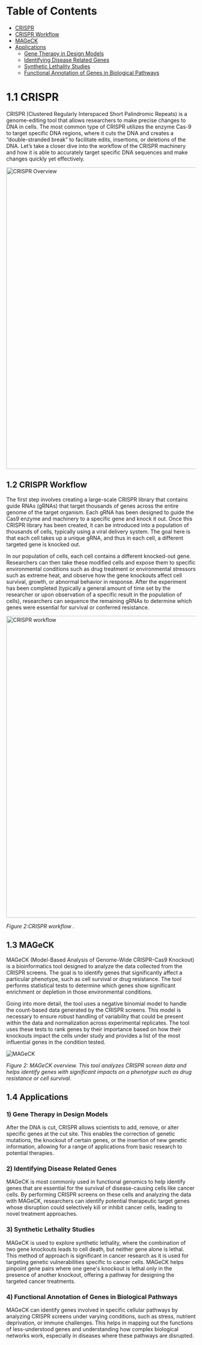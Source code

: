 # Table of Contents

- [CRISPR](#11-crispr)
- [CRISPR Workflow](#12-crispr-workflow)
- [MAGeCK](#13-mageck)
- [Applications](#14-applications)
   - [Gene Therapy in Design Models](#141)<br>
   - [Identifying Disease Related Genes](#142)<br>
   - [Synthetic Lethality Studies](#143)<br>
   - [Functional Annotation of Genes in Biological Pathways](#144)<br>
# 1.1 CRISPR
CRISPR (Clustered Regularly Interspaced Short Palindromic Repeats) is a genome-editing tool that allows researchers to make precise changes to DNA in cells. The most common type of CRISPR utilizes the enzyme Cas-9 to target specific DNA regions, where it cuts the DNA and creates a “double-stranded break” to facilitate edits, insertions, or deletions of the DNA. Let’s take a closer dive into the workflow of the CRISPR machinery and how it is able to accurately target specific DNA sequences and make changes quickly yet effectively.

<img src="crispr_overview.png" alt="CRISPR Overview" width="800" />


## 1.2 CRISPR Workflow
The first step involves creating a large-scale CRISPR library that contains guide RNAs (gRNAs) that target thousands of genes across the entire genome of the target organism. Each gRNA has been designed to guide the Cas9 enzyme and machinery to a specific gene and knock it out. Once this CRISPR library has been created, it can be introduced into a population of thousands of cells, typically using a viral delivery system. The goal here is that each cell takes up a unique gRNA, and thus in each cell, a different targeted gene is knocked out.

In our population of cells, each cell contains a different knocked-out gene. Researchers can then take these modified cells and expose them to specific environmental conditions such as drug treatment or environmental stressors such as extreme heat, and observe how the gene knockouts affect cell survival, growth, or abnormal behavior in response. After the experiment has been completed (typically a general amount of time set by the researcher or upon observation of a specific result in the population of cells), researchers can sequence the remaining gRNAs to determine which genes were essential for survival or conferred resistance. 

<img src="CRISPR_Workflow.png" alt="CRISPR workflow" width="800" />

*Figure 2:CRISPR workflow .*



## 1.3 MAGeCK
MAGeCK (Model-Based Analysis of Genome-Wide CRISPR-Cas9 Knockout) is a bioinformatics tool designed to analyze the data collected from the CRISPR screens. The goal is to identify genes that significantly affect a particular phenotype, such as cell survival or drug resistance. The tool performs statistical tests to determine which genes show significant enrichment or depletion in those environmental conditions.

Going into more detail, the tool uses a negative binomial model to handle the count-based data generated by the CRISPR screens. This model is necessary to ensure robust handling of variability that could be present within the data and normalization across experimental replicates. The tool uses these tests to rank genes by their importance based on how their knockouts impact the cells under study and provides a list of the most influential genes in the condition tested. 


![MAGeCK](MAGeCK_overview.webp)

*Figure 2: MAGeCK overview. This tool analyzes CRISPR screen data and helps identify genes with significant impacts on a phenotype such as drug resistance or cell survival.*


## 1.4 Applications

### 1) Gene Therapy in Design Models
After the DNA is cut, CRISPR allows scientists to add, remove, or alter specific genes at the cut site. This enables the correction of genetic mutations, the knockout of certain genes, or the insertion of new genetic information, allowing for a range of applications from basic research to potential therapies.

### 2) Identifying Disease Related Genes
MAGeCK is most commonly used in functional genomics to help identify genes that are essential for the survival of disease-causing cells like cancer cells. By performing CRISPR screens on these cells and analyzing the data with MAGeCK, researchers can identify potential therapeutic target genes whose disruption could selectively kill or inhibit cancer cells, leading to novel treatment approaches.

### 3) Synthetic Lethality Studies
MAGeCK is used to explore synthetic lethality, where the combination of two gene knockouts leads to cell death, but neither gene alone is lethal. This method of approach is significant in cancer research as it is used for targeting genetic vulnerabilities specific to cancer cells. MAGeCK helps pinpoint gene pairs where one gene's knockout is lethal only in the presence of another knockout, offering a pathway for designing the targeted cancer treatments.

### 4) Functional Annotation of Genes in Biological Pathways
MAGeCK can identify genes involved in specific cellular pathways by analyzing CRISPR screens under varying conditions, such as stress, nutrient deprivation, or immune challenges. This helps in mapping out the functions of less-understood genes and understanding how complex biological networks work, especially in diseases where these pathways are disrupted.

